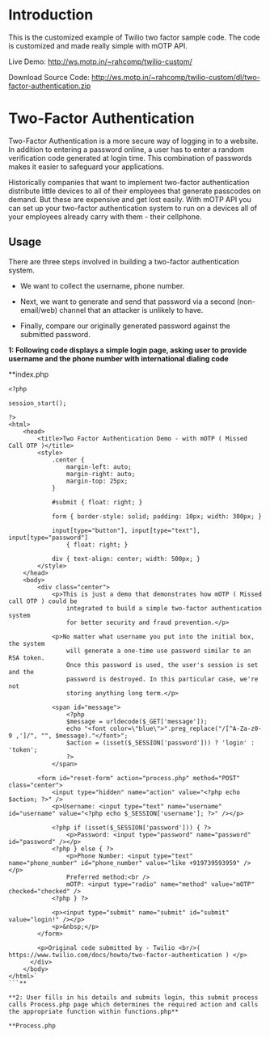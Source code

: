# Introduction #

This is the customized example of Twilio two factor sample code.
The code is customized and made really simple with mOTP API.

Live Demo:
http://ws.motp.in/~rahcomp/twilio-custom/

Download Source Code:
http://ws.motp.in/~rahcomp/twilio-custom/dl/two-factor-authentication.zip

# Two-Factor Authentication #

Two-Factor Authentication is a more secure way of logging in to a website. In addition to entering a password online, a user has to enter a random verification code generated at login time. This combination of passwords makes it easier to safeguard your applications.

Historically companies that want to implement two-factor authentication distribute little devices to all of their employees that generate passcodes on demand. But these are expensive and get lost easily. With mOTP API you can set up your two-factor authentication system to run on a devices all of your employees already carry with them - their cellphone.

## Usage ##

There are three steps involved in building a two-factor authentication system.

  * We want to collect the username, phone number.

  * Next, we want to generate and send that password via a second (non-email/web) channel that an attacker is unlikely to have.

  * Finally, compare our originally generated password against the submitted password.


**1: Following code displays a simple login page, asking user to provide username and the phone number with international dialing code**

**index.php
```
<?php

session_start();

?>
<html>
    <head>
        <title>Two Factor Authentication Demo - with mOTP ( Missed Call OTP )</title>
        <style>
            .center {
                margin-left: auto;
                margin-right: auto;
                margin-top: 25px;
            }

            #submit { float: right; }

            form { border-style: solid; padding: 10px; width: 300px; }

            input[type="button"], input[type="text"], input[type="password"]
                { float: right; }

            div { text-align: center; width: 500px; }
        </style>
    </head>
    <body>
        <div class="center">
            <p>This is just a demo that demonstrates how mOTP ( Missed call OTP ) could be
                integrated to build a simple two-factor authentication system
                for better security and fraud prevention.</p>

            <p>No matter what username you put into the initial box, the system
                will generate a one-time use password similar to an RSA token.
                Once this password is used, the user's session is set and the
                password is destroyed. In this particular case, we're not
                storing anything long term.</p>

            <span id="message">
                <?php
                $message = urldecode($_GET['message']);
                echo "<font color=\"blue\">".preg_replace("/[^A-Za-z0-9 ,']/", "", $message)."</font>";
                $action = (isset($_SESSION['password'])) ? 'login' : 'token';
                ?>
            </span>

        <form id="reset-form" action="process.php" method="POST" class="center">
            <input type="hidden" name="action" value="<?php echo $action; ?>" />
            <p>Username: <input type="text" name="username" id="username" value="<?php echo $_SESSION['username']; ?>" /></p>

            <?php if (isset($_SESSION['password'])) { ?>
                <p>Password: <input type="password" name="password" id="password" /></p>
            <?php } else { ?>
                <p>Phone Number: <input type="text" name="phone_number" id="phone_number" value="like +919739593959" /></p>
                Preferred method:<br />
                mOTP: <input type="radio" name="method" value="mOTP" checked="checked" />
            <?php } ?>

            <p><input type="submit" name="submit" id="submit" value="login!" /></p>
            <p>&nbsp;</p>
        </form>

        <p>Original code submitted by - Twilio <br/>( https://www.twilio.com/docs/howto/two-factor-authentication ) </p>
      </div>
    </body>
</html>`
```**

**2: User fills in his details and submits login, this submit process calls Process.php page which determines the required action and calls the appropriate function within functions.php**

**Process.php
```
<?php

include 'functions.php';

/*
 * First we retrieve each of the relevant variables and remove any
 *   non-alphanumeric characters filter them to protect against things such
 *   as SQL Injection.
 */
$username = isset($_POST['username']) ? $_POST['username'] : '';
$username = preg_replace("/[^A-Za-z0-9]/", "", $username);
$password = isset($_POST['password']) ? $_POST['password'] : '';
$password = preg_replace("/[^A-Za-z0-9]/", "", $password);
$phoneNum = isset($_POST['phone_number']) ? $_POST['phone_number'] : '';
$phoneNum = preg_replace("/[^0-9]/", "", $phoneNum);
$method   = isset($_POST['method']) ? $_POST['method'] : '';

$action   = isset($_POST['action']) ? $_POST['action'] : '';
switch ($action) {
    case 'token':
        $message = user_generate_token($username, $phoneNum, $method);
        break;
    case 'login':
        $message = user_login($username, $password);
        break;
    default:
        echo 'do nothing';
}
header("Location: index.php?message=" . urlencode($message));
```**


**3: Function user\_generate\_token generates OTP ( stores it in session variable ) and pushes it to user's phone number using mOTP API code.**

on sending mOTP to user, user is prompted to enter received mOTP code.

functions.php also has a function 'user\_login' which checks the mOTP entered by user matches with mOTP stored in the session variable and thus performs the authentication process.


